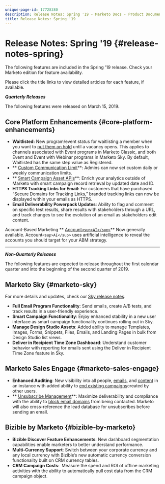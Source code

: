 ```yaml
---
unique-page-id: 17728380
description: Release Notes: Spring '19 - Marketo Docs - Product Documentation
title: Release Notes: Spring '19
---
```


# Release Notes: Spring '19 {#release-notes-spring}

The following features are included in the Spring '19 release. Check your Marketo edition for feature availability.

Please click the title links to view detailed articles for each feature, if available.

***Quarterly Releases***

The following features were released on March 15, 2019.

## Core Platform Enhancements {#core-platform-enhancements}

* **Waitlisted:** New program/event status for waitlisting a member when you want to [put them on hold](../../product-docs/core-marketo-concepts/smart-campaigns/program-flow-actions/change-program-status.md) until a vacancy opens. This applies to channels associated with Event programs in Marketo Classic, and both Event and Event with Webinar programs in Marketo Sky. By default, Waitlisted has the same step value as Registered.
* ** [Custom Communication Limit](../../product-docs/administration/email-setup/enable-communication-limits.md)**: Admins can now set custom daily or weekly communication limits.
* ** [Smart Campaign Asset APIs](http://developers.marketo.com/rest-api/assets/campaigns/)**: Enrich your analytics outside of Marketo with smart campaign record retrieval by updated date and ID.
* **HTTPS Tracking Links for Email:** For customers that have purchased “Secure Domains for Tracking Links,” branded tracking links can now be displayed within your emails as HTTPS.
* **Email Deliverability Powerpack Updates**: Ability to flag and comment on specific test results, share results with stakeholders through a URL, and track changes to see the evolution of an email as stakeholders edit content.&nbsp;

Account-Based Marketing
** [Account`<sup>AI</sup>`](../../product-docs/account-based-marketing/account-profiling/account-profiling-ranking-and-tuning.md)** Now generally available. Account`<sup>AI</sup>` uses artificial intelligence to reveal the accounts you should target for your ABM strategy. 

---

***Non-Quarterly Releases***

The following features are expected to release throughout the first calendar quarter and into the beginning of the second quarter of 2019.

## Marketo Sky {#marketo-sky}

For more details and updates, check our [Sky release notes](https://help.marketo.com/hc/en-us/articles/360015760534-Q1-Releases).

* **Full Email Program Functionality**: Send emails, create A/B tests, and track results in a user-friendly experience. 
* **Smart Campaign Functionality**: Enjoy enhanced stability in a new user interface as smart campaign functionality continues rolling out in Sky.
* **Manage Design Studio Assets**: Added ability to manage Templates, Images, Forms, Snippets, Files, Emails, and Landing Pages in bulk from Design Studio list views.
* **Deliver in Recipient Time Zone Dashboard**: Understand customer behavior with reporting for emails sent using the Deliver in Recipient Time Zone feature in Sky.

## Marketo Sales Engage {#marketo-sales-engage}

* **Enhanced Auditing**: New visibility into all people, [emails](#), and [content](../../product-docs/marketo-sales-connect/templates/view-template-list-as-a-another-user.md) in an instance with added ability to [end existing campaigns](../../product-docs/marketo-sales-connect/campaigns/view-campaigns-list-as-another-user.md)created by other users.
* ** [Unsubscribe Management](../../product-docs/marketo-sales-connect/email/unsubscribes/marketo-unsubscribe-check.md)**: Maximize deliverability and compliance with the ability to [block email domains](../../product-docs/marketo-sales-connect/admin/blocked-domains.md) from being contacted. Marketo will also cross-reference the lead database for unsubscribes before sending an email.

## Bizible by Marketo {#bizible-by-marketo}

* **Bizible Discover Feature Enhancements**: New dashboard segmentation capabilities enable marketers to better understand performance.
* **Multi-Currency Support**: Switch between your corporate currency and any local currency with Bizible’s new automatic currency conversion functionality built on CRM currency tables.
* **CRM Campaign Costs**: &nbsp;Measure the spend and ROI of offline marketing activities with the ability to automatically pull cost data from the CRM campaign object.

